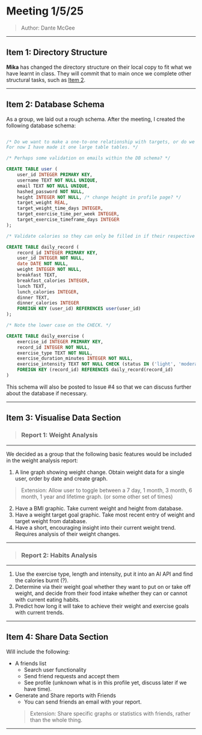 # Meeting 1/5/25
> Author: Dante McGee

---

## Item 1: Directory Structure

**Mika** has changed the directory structure on their local copy to fit what we have learnt in class. They will commit that to main once we complete other structural tasks, such as [Item 2](#item-2-database-schema).

---

## Item 2: Database Schema

As a group, we laid out a rough schema.
After the meeting, I created the following database schema:

```sql

/* Do we want to make a one-to-one relationship with targets, or do we want them all in one table? 
For now I have made it one large table tables. */

/* Perhaps some validation on emails within the DB schema? */ 

CREATE TABLE user (
    user_id INTEGER PRIMARY KEY,
    username TEXT NOT NULL UNIQUE,
    email TEXT NOT NULL UNIQUE,
    hashed_password NOT NULL,
    height INTEGER NOT NULL, /* change height in profile page? */
    target_weight REAL,
    target_weight_time_days INTEGER,
    target_exercise_time_per_week INTEGER,
    target_exercise_timeframe_days INTEGER
);

/* Validate calories so they can only be filled in if their respective breakfast, lunch and dinner sections are filled in.*/

CREATE TABLE daily_record (
    record_id INTEGER PRIMARY KEY,
    user_id INTEGER NOT NULL,
    date DATE NOT NULL,
    weight INTEGER NOT NULL,
    breakfast TEXT,
    breakfast_calories INTEGER,
    lunch TEXT,
    lunch_calories INTEGER,
    dinner TEXT,
    dinner_calories INTEGER
    FOREIGN KEY (user_id) REFERENCES user(user_id)
);

/* Note the lower case on the CHECK. */

CREATE TABLE daily_exercise (
    exercise_id INTEGER PRIMARY KEY,
    record_id INTEGER NOT NULL,
    exercise_type TEXT NOT NULL,
    exercise_duration_minutes INTEGER NOT NULL,
    exercise_intensity TEXT NOT NULL CHECK (status IN ('light', 'moderate', 'intense'))
    FOREIGN KEY (record_id) REFERENCES daily_record(record_id)
)

```

This schema will also be posted to Issue #4 so that we can discuss further about the database if necessary.

---

## Item 3: Visualise Data Section

>### Report 1: Weight Analysis

---

We decided as a group that the following basic features would be included in the weight analysis report:
1. A line graph showing weight change. Obtain weight data for a single user, order by date and create graph.
> Extension: Allow user to toggle between a 7 day, 1 month, 3 month, 6 month, 1 year and lifetime graph. (or some other set of times)
2. Have a BMI graphic. Take current weight and height from database.
3. Have a weight target goal graphic. Take most recent entry of weight and target weight from database.
4. Have a short, encouraging insight into their current weight trend. Requires analysis of their weight changes.

---

>### Report 2: Habits Analysis

---

1. Use the exercise type, length and intensity, put it into an AI API and find the calories burnt (?).
2. Determine via their weight goal whether they want to put on or take off weight, and decide from their food intake whether they can or cannot with current eating habits.
3. Predict how long it will take to achieve their weight and exercise goals with current trends.

---

## Item 4: Share Data Section

Will include the following:
- A friends list
    - Search user functionality
    - Send friend requests and accept them
    - See profile (unknown what is in this profile yet, discuss later if we have time).
- Generate and Share reports with Friends
    - You can send friends an email with your report.
    > Extension: Share specific graphs or statistics with friends, rather than the whole thing.

---